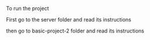 To run the project

First go to the server folder and read its instructions

then go to basic-project-2 folder and read its instructions
